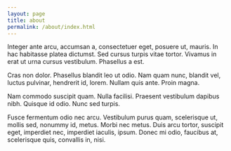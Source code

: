 ```yaml
---
layout: page
title: about
permalink: /about/index.html
---
```


Integer ante arcu, accumsan a, consectetuer eget, posuere ut, mauris. In hac habitasse platea dictumst. Sed cursus turpis vitae tortor. Vivamus in erat ut urna cursus vestibulum. Phasellus a est.

Cras non dolor. Phasellus blandit leo ut odio. Nam quam nunc, blandit vel, luctus pulvinar, hendrerit id, lorem. Nullam quis ante. Proin magna.

Nam commodo suscipit quam. Nulla facilisi. Praesent vestibulum dapibus nibh. Quisque id odio. Nunc sed turpis.

Fusce fermentum odio nec arcu. Vestibulum purus quam, scelerisque ut, mollis sed, nonummy id, metus. Morbi nec metus. Duis arcu tortor, suscipit eget, imperdiet nec, imperdiet iaculis, ipsum. Donec mi odio, faucibus at, scelerisque quis, convallis in, nisi.
